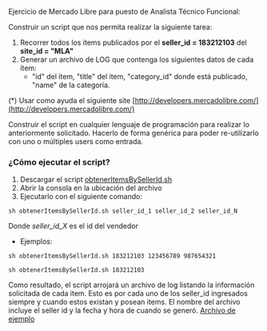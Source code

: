 Ejercicio de Mercado Libre para puesto de Analista Técnico Funcional:

Construir un script que nos permita realizar la siguiente tarea:
1. Recorrer todos los ítems publicados por el **seller_id = 183212103** del **site_id = "MLA"**
2. Generar un archivo de LOG que contenga los siguientes datos de cada ítem:
    * "id" del ítem, "title" del item, "category_id" donde está publicado, "name" de la categoría.
   
(\*) Usar como ayuda el siguiente site [http://developers.mercadolibre.com/](http://developers.mercadolibre.com/)

Construir el script en cualquier lenguaje de programación para realizar lo anteriormente solicitado. Hacerlo de forma genérica para poder re-utilizarlo con uno o múltiples users como entrada.


### ¿Cómo ejecutar el script?
1. Descargar el script [obtenerItemsBySellerId.sh](https://github.com/rodrigoealonso/obtenerItemsBySellerId/blob/master/obtenerItemsBySellerId.sh)
2. Abrir la consola en la ubicación del archivo
3. Ejecutarlo con el siguiente comando: 
~~~
sh obtenerItemsBySellerId.sh seller_id_1 seller_id_2 seller_id_N
~~~

Donde *seller_id_X* es el id del vendedor
  
* Ejemplos:
~~~
sh obtenerItemsBySellerId.sh 183212103 123456789 987654321
~~~
~~~
sh obtenerItemsBySellerId.sh 183212103
~~~

Como resultado, el script arrojará un archivo de log listando la información solicitada de cada item. Esto es por cada uno de los seller_id ingresados siempre y cuando estos existan y posean items. El nombre del archivo incluye el seller id y la fecha y hora de cuando se generó.
[Archivo de ejemplo](https://github.com/rodrigoealonso/obtenerItemsBySellerId/blob/master/items_of_seller_id_183212103--2019-11-04_16:51:14.log)
